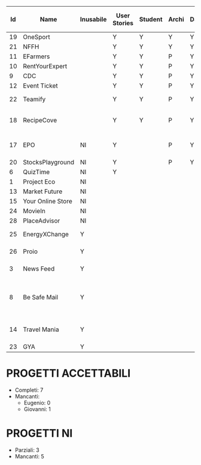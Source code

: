 | Id | Name | Inusabile |User Stories | Student | Archi | DataMetrics | Graph | Editor | Problemi | UserStoriesSanization | Endpoint | Deliver ID | Ready to Deliver |
|----|------|--------------|---------|-------|-------------|-------|--------|----------|-----------|------------|------------|------------|------------|
| 19 | OneSport |   | Y | Y | Y | Y | Y | E |  | Y | Y | 1 | Ready |
| 21 | NFFH |  | Y |Y | Y | Y | Y | G |  | Y | Y | 2 | Ready |
| 11 | EFarmers |  | Y | Y | P | Y | Y | E |  | Y | Y | 3 | Ready |
| 10 | RentYourExpert |  | Y | Y | P | Y | Y | E |  | Y | Y | 4 | Ready |
| 9 | CDC |  | Y | Y | P | Y | Y | E |  | Y | Y | 5 | Ready |
| 12 | Event Ticket |  | Y | Y | P | Y | Y | E |  | Y | Y | 6 | Ready |
| 22 | Teamify |  | Y | Y | P | Y | Y | E | Troppo verso DDS | P |  |  |  |
| 18 | RecipeCove |  | Y | Y | P | Y | Y | E | Microservices solo hybrid e middleware | P |  |  |  |
| 17 | EPO | NI | Y |  | P | Y | Y | G | Codice student molto strano |  |  |  |  |
| 20 | StocksPlayground | NI | Y |  | P | Y | Y | G |  |  |  |  |  |
| 6 | QuizTime | NI | Y |  |  |  |  | E |  |  |  |  |  |
| 1 | Project Eco | NI |  |  |  |  |  |  |  |  |  |  |  |
| 13 | Market Future | NI |  |  |  |  |  |  |  |  |  |  |  |
| 15 | Your Online Store | NI |  |  |  |  |  |  |  |  |  |  |  |
| 24 | MovieIn | NI |  |  |  |  |  |  |  |  |  |  |  |
| 28 | PlaceAdvisor | NI |  |  |  |  |  |  |  |  |  |  |
| 25 | EnergyXChange | Y |  |  |  |  |  |  | Troppo basico |  |  |  |  |
| 26 | Proio | Y |  |  |  |  |  |  | Pessime User stories |  |  |  |  |
| 3 | News Feed | Y |  |  |  |  |  |  | User Stories inusabili |  |  |  |  |
| 8 | Be Safe Mail | Y |  |  |  |  |  |  | DDS, User Stories pessime, progetto inusabile |  |  |  |  |
| 14 | Travel Mania | Y |  |  |  |  |  | E | Pessime User Stories, codice DDS |  |  |  |  |
| 23 | GYA | Y |  |  |  |  |  | G |  | N |




# PROGETTI ACCETTABILI

- Completi: 7
- Mancanti:
  - Eugenio: 0
  - Giovanni: 1

# PROGETTI NI
- Parziali: 3
- Mancanti: 5

